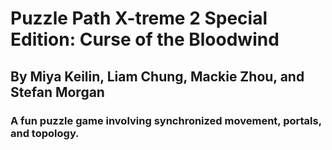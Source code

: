 # Puzzle Path X-treme 2 Special Edition: Curse of the Bloodwind</b>

## By Miya Keilin, Liam Chung, Mackie Zhou, and Stefan Morgan

### A fun puzzle game involving synchronized movement, portals, and topology.
